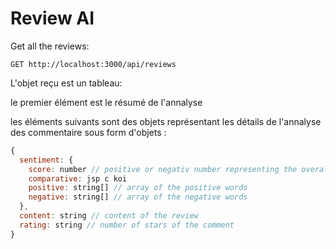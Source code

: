 # Review AI

Get all the reviews:

```
GET http://localhost:3000/api/reviews
```

L'objet reçu est un tableau:

le premier élément est le résumé de l'annalyse

les éléments suivants sont des objets représentant les détails de l'annalyse des commentaire sous form d'objets :

```js
{
  sentiment: {
    score: number // positive or negativ number representing the overall score of the review
    comparative: jsp c koi
    positive: string[] // array of the positive words
    negative: string[] // array of the negative words
  },
  content: string // content of the review
  rating: string // number of stars of the comment
}
```